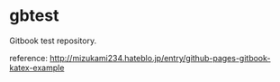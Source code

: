 # gbtest

Gitbook test repository.

reference: http://mizukami234.hateblo.jp/entry/github-pages-gitbook-katex-example